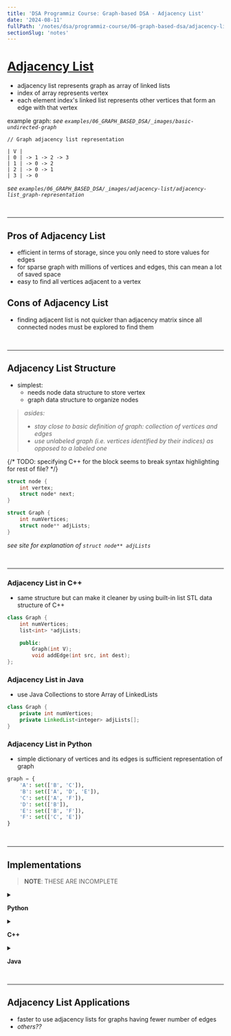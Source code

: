 ```yaml
---
title: 'DSA Programmiz Course: Graph-based DSA - Adjacency List'
date: '2024-08-11'
fullPath: '/notes/dsa/programmiz-course/06-graph-based-dsa/adjacency-list'
sectionSlug: 'notes'
---
```


# [Adjacency List](https://www.programiz.com/dsa/graph-adjacency-list)

- adjacency list represents graph as array of linked lists
- index of array represents vertex
- each element index's linked list represents other vertices that form an edge with that vertex

example graph:
_see `examples/06_GRAPH_BASED_DSA/_images/basic-undirected-graph`_

```
// Graph adjacency list representation

| V |
| 0 | -> 1 -> 2 -> 3
| 1 | -> 0 -> 2
| 2 | -> 0 -> 1
| 3 | -> 0
```

_see `examples/06_GRAPH_BASED_DSA/_images/adjacency-list/adjacency-list_graph-representation`_

<br/>

---

## Pros of Adjacency List

- efficient in terms of storage, since you only need to store values for edges
- for sparse graph with millions of vertices and edges, this can mean a lot of saved space
- easy to find all vertices adjacent to a vertex

## Cons of Adjacency List

- finding adjacent list is not quicker than adjacency matrix since all connected nodes must be explored to find them

<br/>

---

## Adjacency List Structure

- simplest:
    - needs node data structure to store vertex
    - graph data structure to organize nodes

> _asides:_
> - _stay close to basic definition of graph: collection of vertices and edges_
> - _use unlabeled graph (i.e. vertices identified by their indices) as opposed to a labeled one_

{/*
    TODO: specifying C++ for the block seems to break
    syntax highlighting for rest of file?
*/}

```c
struct node {
    int vertex;
    struct node* next;
}

struct Graph {
    int numVertices;
    struct node** adjLists;
}
```

_see site for explanation of `struct node** adjLists`_

<br/>

---

### Adjacency List in C++

- same structure but can make it cleaner by using built-in list STL data structure of C++

```cpp
class Graph {
    int numVertices;
    list<int> *adjLists;

    public:
        Graph(int V);
        void addEdge(int src, int dest);
};
```

### Adjacency List in Java

- use Java Collections to store Array of LinkedLists
```java
class Graph {
    private int numVertices;
    private LinkedList<integer> adjLists[];
}
```

### Adjacency List in Python

- simple dictionary of vertices and its edges is sufficient representation of graph
```py
graph = {
    'A': set(['B', 'C']),
    'B': set(['A', 'D', 'E']),
    'C': set(['A', 'F']),
    'D': set(['B']),
    'E': set(['B', 'F']),
    'F': set(['C', 'E'])
}
```

<br/>

---

## Implementations

> **NOTE**: THESE ARE INCOMPLETE

<details>

<summary>

**Python**

</summary>

```python
class AdjNode:
    def __init__(self, value):
        self.vertex = value
        self.next = None


class Graph:
    def __init__(self, num):
        self.V = num
        self.graph = [None] * self.V

    # Add edges
    def add_edge(self, src, dest):
        node = AdjNode(dest)
        node.next = self.graph[src]
        self.graph[src] = node

        node = AdjNode(src)
        node.next = self.graph[dest]
        self.graph[dest] = node

    # Print the graph
    def print_graph(self):
        for i in range(self.V):
            print("Vertex " + str(i) + ":", end="")
            temp = self.graph[i]
            while temp:
                print(" -> {}".format(temp.vertex), end="")
                temp = temp.next
            print(" \n")


if __name__ == "__main__":
    V = 5

    # Create graph and edges
    graph = Graph(V)
    graph.add_edge(0, 1)
    graph.add_edge(0, 2)
    graph.add_edge(0, 3)
    graph.add_edge(1, 2)

    graph.print_graph()

```

</details>

<details>

<summary>

**C++**

</summary>

```cpp
#include <bits/stdc++.h>
using namespace std;

// Add edge
void addEdge(vector<int> adj[], int s, int d) {
  adj[s].push_back(d);
  adj[d].push_back(s);
}

// Print the graph
void printGraph(vector<int> adj[], int V) {
  for (int d = 0; d < V; ++d) {
    cout << "\n Vertex "
       << d << ":";
    for (auto x : adj[d])
      cout << "-> " << x;
    printf("\n");
  }
}

int main() {
  int V = 5;

  // Create a graph
  vector<int> adj[V];

  // Add edges
  addEdge(adj, 0, 1);
  addEdge(adj, 0, 2);
  addEdge(adj, 0, 3);
  addEdge(adj, 1, 2);
  printGraph(adj, V);
}

```

</details>

<details>

<summary>

**Java**

</summary>

```java
import java.util.*;

class Graph {
    private int numVertices;
    private LinkedList<integer> adjLists[];

    public static void main(String[] args) {
        int V = 5;
        ArrayList<ArrayList<Integer>> am = new ArrayList<ArrayList<Integer>>(V);

        for (int i = 0; i < V; i++) {
            am.add(new ArrayList<Integer>());
        }

        addEdge(am, 0, 1);
        addEdge(am, 0, 2);
        addEdge(am, 0, 3);
        addEdge(am, 1, 2);

        printGraph(am);
    }

    // seems like this should use LinkedLists?
    static void addEdge(
        ArrayList<ArrayList<Integer>> adjMatrix,
        int src,
        int dest
    ) {
        am.get(s).add(d);
        am.get(d).add(s);
    }

    static void printGraph(ArrayList<ArrayList<Integer>> am) {
        for (int i = 0; i < am.size(); i++) {
            System.out.println("\nVertex " + i + ":");
            for (int j = 0; j < am.get(i).size(); j++) {
                System.out.print(" -> " + am.get(i).get(j));
            }
            System.out.println();
        }
    }
}

```

</details>

<br/>

---

## Adjacency List Applications

- faster to use adjacency lists for graphs having fewer number of edges
- _others??_
